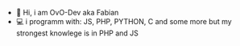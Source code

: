 - 👋 Hi, i am OvO-Dev aka Fabian
- 💻 i programm with: JS, PHP, PYTHON, C and some more but my strongest knowlege is in PHP and JS 

